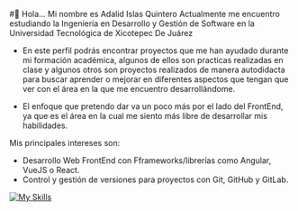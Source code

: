 #👋 Hola... 
Mi nombre es Adalid Islas Quintero
Actualmente me encuentro estudiando la Ingeniería en Desarrollo y Gestión de Software en la
Universidad Tecnológica de Xicotepec De Juárez
- En este perfil podrás encontrar proyectos que me han ayudado durante mi formación académica, algunos de ellos son practicas realizadas en clase y algunos otros son proyectos realizados de manera autodidacta para buscar aprender o mejorar en diferentes aspectos que tengan que ver con el área en la que me encuentro desarrollándome.

- El enfoque que pretendo dar va un poco más por el lado del FrontEnd, ya que es el área en la cual me siento más libre de desarrollar mis habilidades.

Mis principales intereses son:
- Desarrollo Web FrontEnd con Fframeworks/librerías como Angular, VueJS o React.
- Control y gestión de versiones para proyectos con Git, GitHub y GitLab.

[![My Skills](https://skillicons.dev/icons?i=js,html,css,react,vue,git)](https://skillicons.dev)
